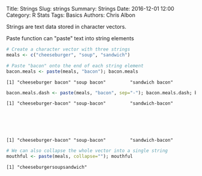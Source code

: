 Title: Strings
Slug: strings
Summary: Strings
Date: 2016-12-01 12:00
Category: R Stats
Tags: Basics
Authors: Chris Albon



Strings are text data stored in character vectors.

Paste function can "paste" text into string elements


```R
# Create a character vector with three strings
meals <- c("cheeseburger", "soup", "sandwich")
```


```R
# Paste "bacon" onto the end of each string element
bacon.meals <- paste(meals, "bacon"); bacon.meals
```




    [1] "cheeseburger bacon" "soup bacon"         "sandwich bacon"    




```R
bacon.meals.dash <- paste(meals, "bacon", sep="-"); bacon.meals.dash; bacon.meals.dash
```




    [1] "cheeseburger-bacon" "soup-bacon"         "sandwich-bacon"    






    [1] "cheeseburger-bacon" "soup-bacon"         "sandwich-bacon"    




```R
# We can also collapse the whole vector into a single string
mouthful <- paste(meals, collapse=""); mouthful
```




    [1] "cheeseburgersoupsandwich"
